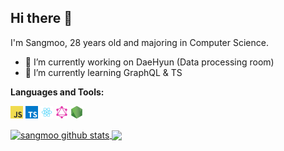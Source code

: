 ## Hi there 👋

I'm Sangmoo, 28 years old and majoring in Computer Science.

- 🔭 I’m currently working on DaeHyun (Data processing room)
- 🌱 I’m currently learning GraphQL & TS

**Languages and Tools:**  

<code><img height="20" src="https://raw.githubusercontent.com/github/explore/80688e429a7d4ef2fca1e82350fe8e3517d3494d/topics/javascript/javascript.png"></code>
<code><img height="20" src="https://raw.githubusercontent.com/github/explore/80688e429a7d4ef2fca1e82350fe8e3517d3494d/topics/typescript/typescript.png"></code>
<code><img height="20" src="https://raw.githubusercontent.com/github/explore/80688e429a7d4ef2fca1e82350fe8e3517d3494d/topics/react/react.png"></code>
<code><img height="20" src="https://raw.githubusercontent.com/github/explore/5c058a388828bb5fde0bcafd4bc867b5bb3f26f3/topics/graphql/graphql.png"></code>
<code><img height="20" src="https://raw.githubusercontent.com/github/explore/80688e429a7d4ef2fca1e82350fe8e3517d3494d/topics/nodejs/nodejs.png"></code>    

<a href="https://github.com/sangmoo/github-readme-stats">
  <img align="center" src="https://github-readme-stats.sangmoo.vercel.app/api?username=sangmoo&show_icons=true&include_all_commits=true&theme=tokyonight" alt="sangmoo github stats" />
</a>
<a href="https://github.com/sangmoo/github-readme-stats">
  <!-- Change the `github-readme-stats.anuraghazra1.vercel.app` to `github-readme-stats.vercel.app`  -->
  <img align="center" src="https://github-readme-stats.sangmoo.vercel.app/api/top-langs/?username=sangmoo&layout=compact&theme=tokyonight" />
</a>

<!--
**Sangmoo/Sangmoo** is a ✨ _special_ ✨ repository because its `README.md` (this file) appears on your GitHub profile.

Here are some ideas to get you started:

- 🔭 I’m currently working on ...
- 🌱 I’m currently learning ...
- 👯 I’m looking to collaborate on ...
- 🤔 I’m looking for help with ...
- 💬 Ask me about ...
- 📫 How to reach me: ...
- 😄 Pronouns: ...
- ⚡ Fun fact: ...

![Sangmoo github stats](https://github-readme-stats.vercel.app/api?username=sangmoo&show_icons=true&theme=tokyonight)
<br>
[![Top Langs](https://github-readme-stats.vercel.app/api/top-langs/?username=sangmoo&langs_count=5&theme=tokyonight)](https://github.com/sangmoo/github-readme-stats)
-->
